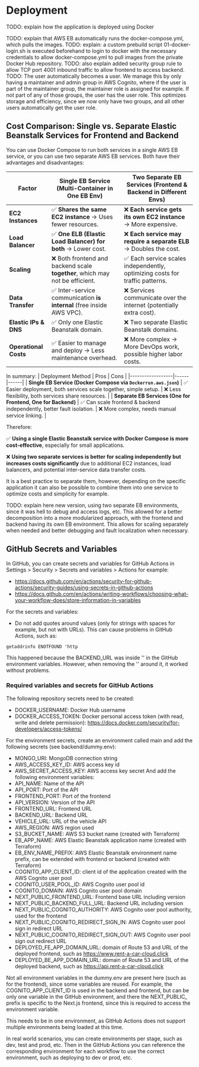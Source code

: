 # Deployment

TODO: explain how the application is deployed using Docker

TODO: explain that AWS EB automatically runs the docker-compose.yml, which pulls the images. 
TODO: explain: a custom prebuild script 01-docker-login.sh is executed beforehand to login to docker with the necessary credentials to allow docker-compose.yml to pull images from the private Docker Hub repository.
TODO: also explain added security group rule to allow TCP port 4001 inbound traffic to allow frontend to access backend.
TODO: The user automatically becomes a user. We manage this by only having a maintainer and admin group in AWS Cognito, where if the user is part of the maintainer group, the maintainer role is assigned for example. If not part of any of those groups, the user has the user role. This optimizes storage and efficiency, since we now only have two groups, and all other users automatically get the user role.


## Cost Comparison: Single vs. Separate Elastic Beanstalk Services for Frontend and Backend
You can use Docker Compose to run both services in a single AWS EB service, or you can use two separate AWS EB services. Both have their advantages and disadvantages:

| Factor | **Single EB Service (Multi-Container in One EB Env)** | **Two Separate EB Services (Frontend & Backend in Different Envs)** |
|--------|--------------------------------------------------|------------------------------------------------------|
| **EC2 Instances** | ✅ **Shares the same EC2 instance** → Uses fewer resources. | ❌ **Each service gets its own EC2 instance** → More expensive. |
| **Load Balancer** | ✅ **One ELB (Elastic Load Balancer) for both** → Lower cost. | ❌ **Each service may require a separate ELB** → Doubles the cost. |
| **Scaling** | ❌ Both frontend and backend scale **together**, which may not be efficient. | ✅ Each service scales independently, optimizing costs for traffic patterns. |
| **Data Transfer** | ✅ Inter-service communication **is internal** (free inside AWS VPC). | ❌ Services communicate over the internet (potentially extra cost). |
| **Elastic IPs & DNS** | ✅ Only one Elastic Beanstalk domain. | ❌ Two separate Elastic Beanstalk domains. |
| **Operational Costs** | ✅ Easier to manage and deploy → Less maintenance overhead. | ❌ More complex → More DevOps work, possible higher labor costs. |

In summary:
| Deployment Method | Pros | Cons |
|------------------|------|------|
| **Single EB Service (Docker Compose via `Dockerrun.aws.json`)** | ✅ Easier deployment, both services scale together, simple setup. | ❌ Less flexibility, both services share resources. |
| **Separate EB Services (One for Frontend, One for Backend)** | ✅ Can scale frontend & backend independently, better fault isolation. | ❌ More complex, needs manual service linking. |

Therefore: 

✅ **Using a single Elastic Beanstalk service with Docker Compose is more cost-effective**, especially for small applications.

❌ **Using two separate services is better for scaling independently but increases costs significantly** due to additional EC2 instances, load balancers, and potential inter-service data transfer costs.

It is a best practice to separate them, however, depending on the specific application it can also be possible to combine them into one service to optimize costs and simplicity for example.

TODO: explain here new version, using two separate EB environments, since it was hell to debug and access logs, etc. This allowed for a better decomposition into a more modularized approach, with the frontend and backend having its own EB environment. This allows for scaling separately when needed and better debugging and fault localization when necessary.



## GitHub Secrets and Variables
In GitHub, you can create secrets and variables for GitHub Actions in Settings > Security > Secrets and variables > Actions for example:
- https://docs.github.com/en/actions/security-for-github-actions/security-guides/using-secrets-in-github-actions
- https://docs.github.com/en/actions/writing-workflows/choosing-what-your-workflow-does/store-information-in-variables 

For the secrets and variables:
- Do not add quotes around values (only for strings with spaces for example, but not with URLs). This can cause problems in GitHub Actions, such as:
```
getaddrinfo ENOTFOUND 'http
```
This happened because the BACKEND_URL was inside '' in the GitHub environment variables. However, when removing the '' around it, it worked without problems.


### Required variables and secrets for GitHub Actions
The following repository secrets need to be created:
- DOCKER_USERNAME: Docker Hub username
- DOCKER_ACCESS_TOKEN: Docker personal access token (with read, write and delete permission): https://docs.docker.com/security/for-developers/access-tokens/

For the environment secrets, create an environment called main and add the following secrets (see backend/dummy.env):
- MONGO_URI: MongoDB connection string
- AWS_ACCESS_KEY_ID: AWS access key id
- AWS_SECRET_ACCESS_KEY: AWS access key secret
And add the following environment variables:
- API_NAME: Name of the API
- API_PORT: Port of the API
- FRONTEND_PORT: Port of the frontend
- API_VERSION: Version of the API
- FRONTEND_URL: Frontend URL
- BACKEND_URL: Backend URL
- VEHICLE_URL: URL of the vehicle API
- AWS_REGION: AWS region used
- S3_BUCKET_NAME: AWS S3 bucket name (created with Terraform)
- EB_APP_NAME: AWS Elastic Beanstalk application name (created with Terraform)
- EB_ENV_NAME_PREFIX: AWS Elastic Beanstalk environment name prefix, can be extended with frontend or backend (created with Terraform)
- COGNITO_APP_CLIENT_ID: client id of the application created with the AWS Cognito user pool
- COGNITO_USER_POOL_ID: AWS Cognito user pool id
- COGNITO_DOMAIN: AWS Cognito user pool domain
- NEXT_PUBLIC_FRONTEND_URL: Frontend base URL including version
- NEXT_PUBLIC_BACKEND_FULL_URL: Backend URL including version
- NEXT_PUBLIC_COGNITO_AUTHORITY: AWS Cognito user pool authority, used for the frontend
- NEXT_PUBLIC_COGNITO_REDIRECT_SIGN_IN: AWS Cognito user pool sign in redirect URL
- NEXT_PUBLIC_COGNITO_REDIRECT_SIGN_OUT: AWS Cognito user pool sign out redirect URL
- DEPLOYED_FE_APP_DOMAIN_URL: domain of Route 53 and URL of the deployed frontend, such as https://www.rent-a-car-cloud.click 
- DEPLOYED_BE_APP_DOMAIN_URL: domain  of Route 53 and URL of the deployed backend, such as https://api.rent-a-car-cloud.click

Not all environment variables in the dummy.env are present here (such as for the frontend), since some variables are reused. For example, the COGNITO_APP_CLIENT_ID is used in the backend and frontend, but can be only one variable in the GitHub environment, and there the NEXT_PUBLIC_ prefix is specific to the Next.js frontend, since this is required to access the environment variable.

This needs to be in one environment, as GitHub Actions does not support multiple environments being loaded at this time.

In real world scenarios, you can create environments per stage, such as dev, test and prod, etc. Then in the GitHub Actions you can reference the corresponding environment for each workflow to use the correct environment, such as deploying to dev or prod, etc.